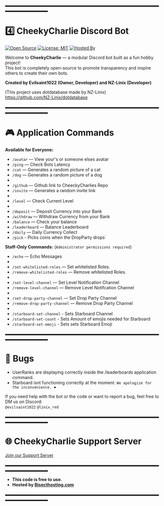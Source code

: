 ▬▬▬▬▬▬▬▬▬▬▬▬▬▬▬▬▬▬▬▬▬▬▬▬▬▬▬▬▬▬▬▬▬▬▬▬▬▬▬▬▬▬▬▬▬▬

# 4️⃣ CheekyCharlie Discord Bot

[![Open Source](https://img.shields.io/badge/Open%20Source-Yes-44cc11)](https://github.com/)
[![License: MIT](https://img.shields.io/badge/License-MIT-yellow.svg)](https://opensource.org/licenses/MIT)
[![Hosted By](https://img.shields.io/badge/Hosted%20By-Bisecthosting.com-blue)](https://bisecthosting.com)

Welcome to **CheekyCharlie** — a modular Discord bot built as a fun hobby project!  
This bot is completely open-source to promote transparency and inspire others to create their own bots.

**Created by Evilsaint1022 (Owner, Developer) and NZ-Linix (Developer)**  
  
(This project uses dotdatabase made by NZ-Linix)  
https://github.com/NZ-Linix/dotdatabase

▬▬▬▬▬▬▬▬▬▬▬▬▬▬▬▬▬▬▬▬▬▬▬▬▬▬▬▬▬▬▬▬▬▬▬▬▬▬▬▬▬▬▬▬▬▬

# 🎮 Application Commands

**Available for Everyone:**

- `/avatar` — View your's or someone elses avatar
- `/ping` — Check Bots Latency
- `/cat` — Generates a random picture of a cat
- `/dog` — Generates a random picture of a dog
- 
- `/github` — Github link to CheeckyCharlies Repo
- `/invite` — Generates a random invite link
- 
- `/level` — Check Current Level
- 
- `/deposit` — Deposit Currency into your Bank
- `/withdraw` — Withdraw Currency from your Bank
- `/balance` — Check your balance
- `/leaderboard` — Balance Leaderboard
- `/daily` — Daily Currency Collect
- `/pick` - Picks coins when the DropParty drops`

**Staff-Only Commands:** (`Administrator permissions required`)

- `/echo` — Echo Messages
- 
- `/set-whitelisted-roles` — Set whitelisted Roles.
- `/remove-whitelisted-roles` — Remove whitelisted Roles.
- 
- `/set-level-channel` — Set Level Notification Channel
- `/remove-level-channel` — Remove Level Notifcation Channel
- 
- `/set-drop-party-channel` — Set Drop Party Channel
- `/remove-drop-party-channel` — Remove Drop Party Channel
- 
- `/starboard-set-channel` - Sets Starboard Channel
- `/starboard-set-count` - Sets Amount of emojis needed for Starboard
- `/starboard-set-emoji` - Sets sets Starboard Emoji

▬▬▬▬▬▬▬▬▬▬▬▬▬▬▬▬▬▬▬▬▬▬▬▬▬▬▬▬▬▬▬▬▬▬▬▬▬▬▬▬▬▬▬▬▬▬

# 🐞 Bugs

- UserRanks are displaying correctly inside the /leaderboards application command. 
- Starboard isnt functioning correctly at the moment.
`We apologize for the inconvenience. ❤️`

If you need help with the bot or the code or want to report a bug, feel free to DM us on Discord:  
`@evilsaint1022` `@linix_red`

▬▬▬▬▬▬▬▬▬▬▬▬▬▬▬▬▬▬▬▬▬▬▬▬▬▬▬▬▬▬▬▬▬▬▬▬▬▬▬▬▬▬▬▬▬▬

# 🌐 CheekyCharlie Support Server

[Join our Support Server](https://discord.gg/W3ZRZukZmS)

▬▬▬▬▬▬▬▬▬▬▬▬▬▬▬▬▬▬▬▬▬▬▬▬▬▬▬▬▬▬▬▬▬▬▬▬▬▬▬▬▬▬▬▬▬▬

- **This code is free to use.**  
- **Hosted by [Bisecthosting.com](https://bisecthosting.com)**

▬▬▬▬▬▬▬▬▬▬▬▬▬▬▬▬▬▬▬▬▬▬▬▬▬▬▬▬▬▬▬▬▬▬▬▬▬▬▬▬▬▬▬▬▬▬
